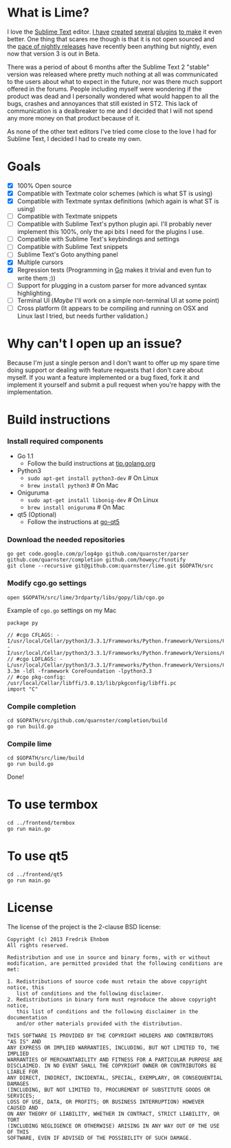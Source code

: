 # What is Lime?

I love the [Sublime Text](http://www.sublimetext.com) editor. [I have](https://github.com/quarnster/SublimeClang) [created](https://github.com/quarnster/SublimeJava) [several](https://github.com/quarnster/CompleteSharp) [plugins](https://github.com/quarnster/SublimeGDB) [to make](https://github.com/quarnster/ADBView) it even better. One thing that scares me though is that it is not open sourced and the [pace of nightly releases](http://www.sublimetext.com/nightly) have recently been anything but nightly, even now that version 3 is out in Beta.

There was a period of about 6 months after the Sublime Text 2 "stable" version was released where pretty much nothing at all was communicated to the users about what to expect in the future, nor was there much support offered in the forums. People including myself were wondering if the product was dead and I personally wondered what would happen to all the bugs, crashes and annoyances that still existed in ST2. This lack of communication is a dealbreaker to me and I decided that I will not spend any more money on that product because of it.

As none of the other text editors I've tried come close to the love I had for Sublime Text, I decided I had to create my own.

# Goals

- [x] 100% Open source
- [x] Compatible with Textmate color schemes (which is what ST is using)
- [x] Compatible with Textmate syntax definitions (which again is what ST is using)
- [ ] Compatible with Textmate snippets
- [ ] Compatible with Sublime Text's python plugin api. I'll probably never implement this 100%, only the api bits I need for the plugins I use.
- [ ] Compatible with Sublime Text's keybindings and settings
- [ ] Compatible with Sublime Text snippets
- [ ] Sublime Text's Goto anything panel
- [x] Multiple cursors
- [x] Regression tests (Programming in [Go](http://golang.org) makes it trivial and even fun to write them ;))
- [ ] Support for plugging in a custom parser for more advanced syntax highlighting.
- [ ] Terminal UI (*Maybe* I'll work on a simple non-terminal UI at some point)
- [ ] Cross platform (It appears to be compiling and running on OSX and Linux last I tried, but needs further validation.)

# Why can't I open up an issue?

Because I'm just a single person and I don't want to offer up my spare time doing support or dealing with feature requests that I don't care about myself. If you want a feature implemented or a bug fixed, fork it and implement it yourself and submit a pull request when you're happy with the implementation.

# Build instructions

### Install required components
- Go 1.1
   - Follow the build instructions at [tip.golang.org](http://tip.golang.org/doc/install/source)
- Python3
   - ``` sudo apt-get install python3-dev ``` # On Linux
   - ``` brew install python3 ``` # On Mac
- Oniguruma
   - ``` sudo apt-get install libonig-dev ``` # On Linux
   - ``` brew install oniguruma ``` # On Mac
- qt5 (Optional)
   - Follow the instructions at [go-qt5](https://github.com/salviati/go-qt5)

### Download the needed repositories

``` 
go get code.google.com/p/log4go github.com/quarnster/parser github.com/quarnster/completion github.com/howeyc/fsnotify 
git clone --recursive git@github.com:quarnster/lime.git $GOPATH/src
```

### Modify cgo.go settings

``` open $GOPATH/src/lime/3rdparty/libs/gopy/lib/cgo.go ```

Example of ``` cgo.go ``` settings on my Mac

```
package py

// #cgo CFLAGS: -I/usr/local/Cellar/python3/3.3.1/Frameworks/Python.framework/Versions/Current/include/python3.3m -I/usr/local/Cellar/python3/3.3.1/Frameworks/Python.framework/Versions/Current/include/python3.3m
// #cgo LDFLAGS: -L/usr/local/Cellar/python3/3.3.1/Frameworks/Python.framework/Versions/Current/lib/python3.3/config-3.3m -ldl -framework CoreFoundation -lpython3.3
// #cgo pkg-config: /usr/local/Cellar/libffi/3.0.13/lib/pkgconfig/libffi.pc
import "C"
```

### Compile completion

``` 
cd $GOPATH/src/github.com/quarnster/completion/build
go run build.go
```

### Compile lime

``` 
cd $GOPATH/src/lime/build 
go run build.go
```

Done!

# To use termbox

``` 
cd ../frontend/termbox
go run main.go 
```

# To use qt5

``` 
cd ../frontend/qt5 
go run main.go
```

# License

The license of the project is the 2-clause BSD license:

```
Copyright (c) 2013 Fredrik Ehnbom
All rights reserved.

Redistribution and use in source and binary forms, with or without
modification, are permitted provided that the following conditions are met:

1. Redistributions of source code must retain the above copyright notice, this
   list of conditions and the following disclaimer.
2. Redistributions in binary form must reproduce the above copyright notice,
   this list of conditions and the following disclaimer in the documentation
   and/or other materials provided with the distribution.

THIS SOFTWARE IS PROVIDED BY THE COPYRIGHT HOLDERS AND CONTRIBUTORS "AS IS" AND
ANY EXPRESS OR IMPLIED WARRANTIES, INCLUDING, BUT NOT LIMITED TO, THE IMPLIED
WARRANTIES OF MERCHANTABILITY AND FITNESS FOR A PARTICULAR PURPOSE ARE
DISCLAIMED. IN NO EVENT SHALL THE COPYRIGHT OWNER OR CONTRIBUTORS BE LIABLE FOR
ANY DIRECT, INDIRECT, INCIDENTAL, SPECIAL, EXEMPLARY, OR CONSEQUENTIAL DAMAGES
(INCLUDING, BUT NOT LIMITED TO, PROCUREMENT OF SUBSTITUTE GOODS OR SERVICES;
LOSS OF USE, DATA, OR PROFITS; OR BUSINESS INTERRUPTION) HOWEVER CAUSED AND
ON ANY THEORY OF LIABILITY, WHETHER IN CONTRACT, STRICT LIABILITY, OR TORT
(INCLUDING NEGLIGENCE OR OTHERWISE) ARISING IN ANY WAY OUT OF THE USE OF THIS
SOFTWARE, EVEN IF ADVISED OF THE POSSIBILITY OF SUCH DAMAGE.
```
